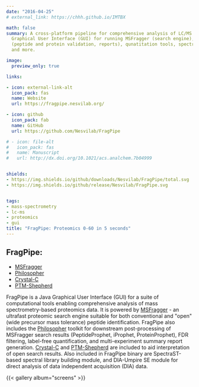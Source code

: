 ```yaml
---
date: "2016-04-25"
# external_link: https://chhh.github.io/IMTBX

math: false
summary: A cross-platform pipeline for comprehensive analysis of LC/MS proteomics data.
  Graphical User Interface (GUI) for running MSFragger (search engine), Philosopher
  (peptide and protein validation, reports), qunatitation tools, spectral library building
  and more.

image:
  preview_only: true

links:

- icon: external-link-alt
  icon_pack: fas
  name: Website
  url: https://fragpipe.nesvilab.org/

- icon: github
  icon_pack: fab
  name: GitHub
  url: https://github.com/Nesvilab/FragPipe

# - icon: file-alt
#   icon_pack: fas
#   name: Manuscript
#   url: http://dx.doi.org/10.1021/acs.analchem.7b04999


shields:
- https://img.shields.io/github/downloads/Nesvilab/FragPipe/total.svg
- https://img.shields.io/github/release/Nesvilab/FragPipe.svg


tags:
- mass-spectrometry
- lc-ms
- proteomics
- gui
title: "FragPipe: Proteomics 0-60 in 5 seconds"
---
```



## FragPipe:
- [MSFragger](https://msfragger.nesvilab.org/)
- [Philosopher](https://philosopher.nesvilab.org/)
- [Crystal-C](https://www.nesvilab.org/Crystal-C/)
- [PTM-Shepherd](https://github.com/Nesvilab/PTM-Shepherd)

FragPipe is a Java Graphical User Interface (GUI) for a suite of computational tools enabling comprehensive analysis of mass spectrometry-based proteomics data. It is powered by [MSFragger](https://msfragger.nesvilab.org/) - an ultrafast proteomic search engine suitable for both conventional and "open" (wide precursor mass tolerance) peptide identification. FragPipe also includes the [Philosopher](https://nesvilab.github.io/philosopher/) toolkit for downstream post-processing of MSFragger search results (PeptideProphet, iProphet, ProteinProphet), FDR filtering, label-free quantification, and multi-experiment summary report generation. [Crystal-C](https://www.nesvilab.org/Crystal-C/) and [PTM-Shepherd](https://github.com/Nesvilab/PTM-Shepherd) are included to aid interpretation of open search results. Also included in FragPipe binary are SpectraST-based spectral library building module, and DIA-Umpire SE module for direct analysis of data independent acquisition (DIA) data. 

{{< gallery album="screens" >}}
